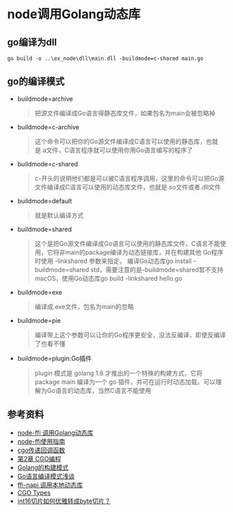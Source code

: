 # node调用Golang动态库

## go编译为dll

```shell
go build -o ..\ex_node\dll\main.dll -buildmode=c-shared main.go
```

## go的编译模式

- buildmode=archive  
  >把源文件编译成Go语言得静态库文件，如果包名为main会被忽略掉
- buildmode=c-archive  
  >这个命令可以把你的Go源文件编译成C语言可以使用的静态库，也就是.a文件，C语言程序就可以使用你用Go语言编写的程序了
- buildmode=c-shared  
  >c-开头的说明他们都是可以被C语言程序调用，这里的命令可以把Go源文件编译成C语言可以使用的动态库文件，也就是.so文件或者.dll文件
- buildmode=default  
  >就是默认编译方式
- buildmode=shared  
  >这个是把Go源文件编译成Go语言可以使用的静态库文件，C语言不能使用，它将非main的package编译为动态链接库，并在构建其他 Go程序时使用 -linkshared 参数来指定，
编译Go动态库go install -buildmode=shared std，需要注意的是-buildmode=shared暂不支持macOS，使用Go动态库go build -linkshared hello.go
- buildmode=exe  
  >编译成.exe文件，包名为main的忽略
- buildmode=pie  
  >编译带上这个参数可以让你的Go程序更安全，没法反编译，即使反编译了也看不懂
- buildmode=plugin:Go插件
  >plugin 模式是 golang 1.8 才推出的一个特殊的构建方式，它将 package main 编译为一个 go 插件，并可在运行时动态加载。可以理解为Go语言的动态库，当然C语言不能使用

## 参考资料

- [node-ffi 调用Golang动态库](https://blog.csdn.net/qq_22656473/article/details/106526584)
- [node-ffi使用指南](https://zhuanlan.zhihu.com/p/40526242)
- [cgo传递回调函数](https://monkeywie.cn/2021/04/26/cgo-pass-callback/)
- [第2章 CGO编程](https://books.studygolang.com/advanced-go-programming-book/ch2-cgo/readme.html)
- [Golang的构建模式](https://chenjiehua.me/golang/golang-buildmode.html#:~:text=Golang%E7%9A%84%E6%9E%84%E5%BB%BA%E6%A8%A1%E5%BC%8F%201%20buildmode%20%E4%B8%80%E8%A7%88%20%E5%9C%A8%20go%20build%20%E5%92%8C,Go%E5%8A%A8%E6%80%81%E9%93%BE%E6%8E%A5%E5%BA%93%20%E8%AF%B4%E6%98%8E%EF%BC%9A%20...%205%20plugin%20Go%E6%8F%92%E4%BB%B6%20%E8%AF%B4%E6%98%8E%EF%BC%9A%20)
- [Go语言编译模式浅谈](https://blog.csdn.net/HughNian/article/details/112355142)
- [ffi-napi 调用本地动态库](https://blog.csdn.net/dysengor/article/details/118576702)
- [CGO Types](https://www.cnblogs.com/majianguo/p/7650059.html)
- [int16切片如何优雅转成byte切片？](https://learnku.com/go/t/73473)
